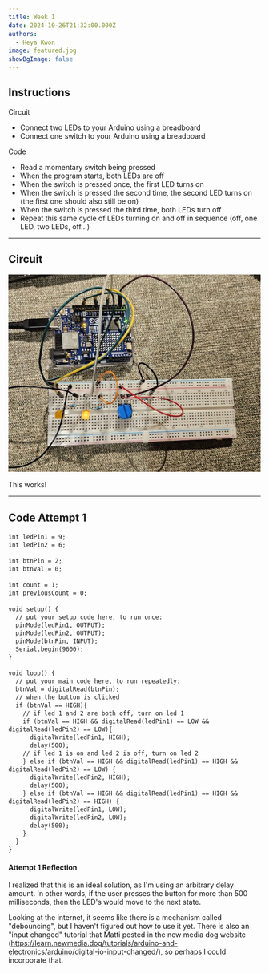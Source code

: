 ```yaml
---
title: Week 1
date: 2024-10-26T21:32:00.000Z
authors:
  - Heya Kwon
image: featured.jpg
showBgImage: false
---
```



## Instructions

Circuit

* Connect two LEDs to your Arduino using a breadboard
* Connect one switch to your Arduino using a breadboard

Code 

* Read a momentary switch being pressed
* When the program starts, both LEDs are off
* When the switch is pressed once, the first LED turns on
* When the switch is pressed the second time, the second LED turns on (the first one should also still be on)
* When the switch is pressed the third time, both LEDs turn off
* Repeat this same cycle of LEDs turning on and off in sequence (off, one LED, two LEDs, off…)

___

## Circuit

![Circuit Solution](20241026_204630.jpg)

This works!

___

## Code Attempt 1


```
int ledPin1 = 9;
int ledPin2 = 6;

int btnPin = 2;
int btnVal = 0;

int count = 1;
int previousCount = 0;

void setup() {
  // put your setup code here, to run once:
  pinMode(ledPin1, OUTPUT);
  pinMode(ledPin2, OUTPUT);
  pinMode(btnPin, INPUT);
  Serial.begin(9600);
}

void loop() {
  // put your main code here, to run repeatedly:
  btnVal = digitalRead(btnPin);
  // when the button is clicked
  if (btnVal == HIGH){
    // if led 1 and 2 are both off, turn on led 1
    if (btnVal == HIGH && digitalRead(ledPin1) == LOW && digitalRead(ledPin2) == LOW){
      digitalWrite(ledPin1, HIGH);
      delay(500);
    // if led 1 is on and led 2 is off, turn on led 2
    } else if (btnVal == HIGH && digitalRead(ledPin1) == HIGH && digitalRead(ledPin2) == LOW) {
      digitalWrite(ledPin2, HIGH);
      delay(500);
    } else if (btnVal == HIGH && digitalRead(ledPin1) == HIGH && digitalRead(ledPin2) == HIGH) {
      digitalWrite(ledPin1, LOW);
      digitalWrite(ledPin2, LOW);
      delay(500);
    }
  }
}
```

#### Attempt 1 Reflection

I realized that this is an ideal solution, as I'm using an arbitrary delay amount. In other words, if the user presses the button for more than 500 milliseconds, then the LED's would move to the next state.

Looking at the internet, it seems like there is a mechanism called "debouncing", but I haven't figured out how to use it yet. There is also an "input changed" tutorial that Matti posted in the new media dog website (https://learn.newmedia.dog/tutorials/arduino-and-electronics/arduino/digital-io-input-changed/), so perhaps I could incorporate that.
